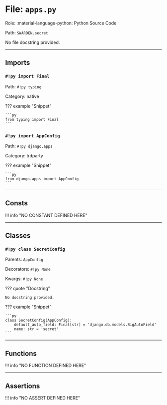 # File: `apps.py`

Role: :material-language-python: Python Source Code

Path: `SWARDEN.secret`

No file docstring provided.

---

## Imports

### `#!py import Final`

Path: `#!py typing`

Category: native

??? example "Snippet"

    ```py
    from typing import Final
    ```

### `#!py import AppConfig`

Path: `#!py django.apps`

Category: trdparty

??? example "Snippet"

    ```py
    from django.apps import AppConfig
    ```



---

## Consts

!!! info "NO CONSTANT DEFINED HERE"

---

## Classes

### `#!py class SecretConfig`

Parents: `AppConfig`

Decorators: `#!py None`

Kwargs: `#!py None`

??? quote "Docstring"

    No docstring provided.

??? example "Snippet"

    ```py
    class SecretConfig(AppConfig):
        default_auto_field: Final[str] = 'django.db.models.BigAutoField'
        name: str = 'secret'
    ```



---

## Functions

!!! info "NO FUNCTION DEFINED HERE"

---

## Assertions

!!! info "NO ASSERT DEFINED HERE"
